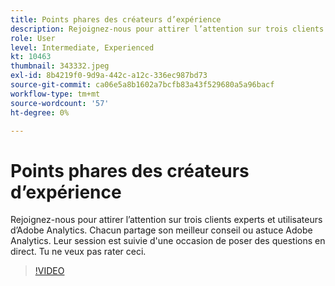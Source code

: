 ```yaml
---
title: Points phares des créateurs d’expérience
description: Rejoignez-nous pour attirer l’attention sur trois clients experts et utilisateurs d’Adobe Analytics.
role: User
level: Intermediate, Experienced
kt: 10463
thumbnail: 343332.jpeg
exl-id: 8b4219f0-9d9a-442c-a12c-336ec987bd73
source-git-commit: ca06e5a8b1602a7bcfb83a43f529680a5a96bacf
workflow-type: tm+mt
source-wordcount: '57'
ht-degree: 0%

---
```


# Points phares des créateurs d’expérience

Rejoignez-nous pour attirer l’attention sur trois clients experts et utilisateurs d’Adobe Analytics. Chacun partage son meilleur conseil ou astuce Adobe Analytics. Leur session est suivie d&#39;une occasion de poser des questions en direct. Tu ne veux pas rater ceci.

>[!VIDEO](https://video.tv.adobe.com/v/343332/?quality=12&learn=on)

